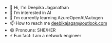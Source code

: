 - 👋 Hi, I’m Deepika Jaganathan
- 👀 I’m interested in AI
- 🌱 I’m currently learning AzureOpenAI/Autogen
- 📫 How to reach me deebikajagan@outlook.com
- 😄 Pronouns: SHE/HER
- ⚡ Fun fact: I am a network engineer




